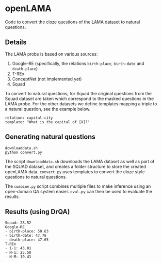 # openLAMA

Code to convert the cloze questions of the [LAMA dataset](https://github.com/facebookresearch/LAMA/tree/master) to natural questions.

## Details

The LAMA probe is based on various sources:

1. Google-RE (specifically, the relations `birth-place`, `birth-date` and `death-place`)
2. T-REx 
3. ConceptNet (not implemented yet)
4. Squad

To convert to natural questions, for Squad the original questions from the Squad dataset are taken which correspond to 
the masked questions in the LAMA probe.  For the other datasets we define templates mapping a triple to a natural question, 
see the example below.

```
relation: capital-city
template: "What is the capital of [X]?"
```

## Generating natural questions

```
downloaddata.sh
python convert.py
```

The script `downloaddata.sh` downloads the LAMA dataset as well as part of the SQUAD dataset, and creates a folder structure to store the created openLAMA data. `convert.py` uses templates to convert the cloze style questions to natural questions.

The `combine.py` script combines multiple files to make inference using an open-domain QA system easier. `eval.py` can then be used to evaluate the results.


## Results (using DrQA)

```
Squad: 28.52
Google-RE
- birth-place: 50.63
- birth-date: 47.78
- death-place: 47.65
T-REx
- 1-1: 43.01
- N-1: 25.50
- N-M: 19.41
```
